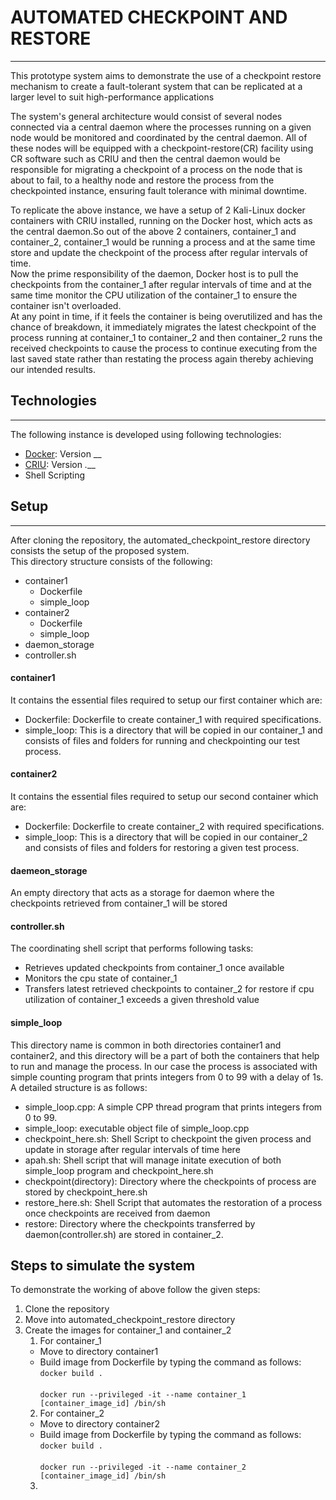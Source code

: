 # AUTOMATED CHECKPOINT AND RESTORE
***

This prototype system aims to demonstrate the use of a checkpoint restore mechanism to create a fault-tolerant system that can be replicated at a larger level to suit high-performance applications

The system's general architecture would consist of several nodes connected via a central daemon where the processes running on a given node would be monitored and coordinated by the central daemon. All of these nodes will be equipped with a checkpoint-restore(CR) facility using CR software such as CRIU and then the central daemon would be responsible for migrating a checkpoint of a process on the node that is about to fail, to a healthy node and restore the process from the checkpointed instance, ensuring fault tolerance with minimal downtime.

To replicate the above instance, we have a setup of 2 Kali-Linux docker containers with CRIU installed, running on the Docker host, which acts as the central daemon.So out of the above 2 containers, container_1 and container_2, container_1 would be running a process and at the same time store and update the checkpoint of the process after regular intervals of time.<br />
Now the prime responsibility of the daemon, Docker host is to pull the checkpoints from the container_1 after regular intervals of time and at the same time monitor the CPU utilization of the container_1 to ensure the container isn't overloaded.<br />
At any point in time, if it feels the container is being overutilized and has the chance of breakdown, it immediately migrates the latest checkpoint of the process running at container_1 to container_2 and then container_2 runs the received checkpoints to cause the process to continue executing from the last saved state rather than restating the process again thereby achieving our intended results.

## Technologies
***
The following instance is developed using following technologies:
* [Docker](https://docs.docker.com/engine/install/): Version __
* [CRIU](https://criu.org/Installation): Version _.___
* Shell Scripting

## Setup
***
After cloning the repository, the automated_checkpoint_restore directory consists the setup of the proposed system. <br />
This directory structure consists of the following:
* container1
  * Dockerfile
  * simple_loop 
* container2
  * Dockerfile
  * simple_loop 
* daemon_storage
* controller.sh

#### container1
It contains the essential files required to setup our first container which are:
* Dockerfile: Dockerfile to create container_1 with required specifications.
* simple_loop: This is a directory that will be copied in our container_1 and consists of files and folders for running and checkpointing our test process.

#### container2
It contains the essential files required to setup our second container which are:
* Dockerfile: Dockerfile to create container_2 with required specifications.
* simple_loop: This is a directory that will be copied in our container_2 and consists of files and folders for restoring a given test process.

#### daemeon_storage
An empty directory that acts as a storage for daemon where the checkpoints retrieved from container_1 will be stored

#### controller.sh
The coordinating shell script that performs following tasks:
* Retrieves updated checkpoints from container_1 once available
* Monitors the cpu state of container_1
* Transfers latest retrieved checkpoints to container_2 for restore if cpu utilization of container_1 exceeds a given threshold value

#### simple_loop
This directory name is common in both directories container1 and container2, and this directory will be a part of both the containers that help to run and manage the process.
In our case the process is associated with simple counting program that prints integers from 0 to 99 with a delay of 1s.<br />
A detailed structure is as follows:
* simple_loop.cpp: A simple CPP thread program that prints integers from 0 to 99.
* simple_loop: executable object file of simple_loop.cpp
* checkpoint_here.sh: Shell Script to checkpoint the given process and update in storage after regular intervals of time here 
* apah.sh: Shell script that will manage initate execution of both simple_loop program and checkpoint_here.sh
* checkpoint(directory): Directory where the checkpoints of process are stored by checkpoint_here.sh
* restore_here.sh: Shell Script that automates the restoration of a process once checkpoints are received from daemon
* restore: Directory where the checkpoints transferred by daemon(controller.sh) are stored in container_2.

## Steps to simulate the system
To demonstrate the working of above follow the given steps:
1. Clone the repository
2. Move into automated_checkpoint_restore directory
3. Create the images for container_1 and container_2 
    1. For container_1
      * Move to directory container1
      * Build image from Dockerfile by typing the command as follows:<br />
      `docker build .` <br /><br />
      `docker run --privileged -it --name container_1 [container_image_id] /bin/sh`<br />
    2. For container_2
      * Move to directory container2
      * Build image from Dockerfile by typing the command as follows:<br />
      `docker build .` <br /><br />
      `docker run --privileged -it --name container_2 [container_image_id] /bin/sh`<br />
    3. 
    
     
